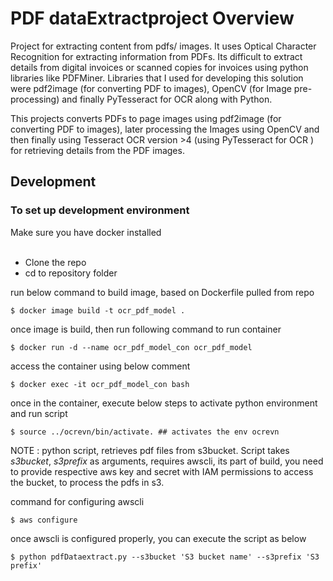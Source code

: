 # PDF dataExtractproject Overview
Project for extracting content from pdfs/ images. 
It uses Optical Character Recognition for extracting information from PDFs. Its difficult to extract details from digital invoices or scanned copies for invoices using python libraries like PDFMiner. Libraries that I used for developing this solution were pdf2image (for converting PDF to images), OpenCV (for Image pre-processing) and finally PyTesseract for OCR along with Python.

This projects converts PDFs to page images using pdf2image (for converting PDF to images), later processing the Images using OpenCV and then finally using Tesseract OCR version >4 (using PyTesseract for OCR ) for retrieving details from the PDF images.


## Development 

### To set up development environment
Make sure you have docker installed <br>
<br>

- Clone the repo
- cd to repository folder

run below command to build image, based on Dockerfile pulled from repo 
```  
$ docker image build -t ocr_pdf_model . 
```

once image is build, then run following command to run container 
```
$ docker run -d --name ocr_pdf_model_con ocr_pdf_model
``` 

access the container using below comment
```  
$ docker exec -it ocr_pdf_model_con bash 
```


once in the container, execute below steps to activate python environment and run script
``` 
$ source ../ocrevn/bin/activate. ## activates the env ocrevn
``` 
NOTE : python script, retrieves pdf files from s3bucket. Script takes *s3bucket*, *s3prefix*  as arguments, 
       requires awscli, its part of build, you need to provide respective aws key and secret with IAM permissions to access the bucket, to process the pdfs in s3.
       
command for configuring awscli 
``` 
$ aws configure 
``` 

once awscli is configured properly, you can execute the script as below 
```
$ python pdfDataextract.py --s3bucket 'S3 bucket name' --s3prefix 'S3 prefix'
``` 

